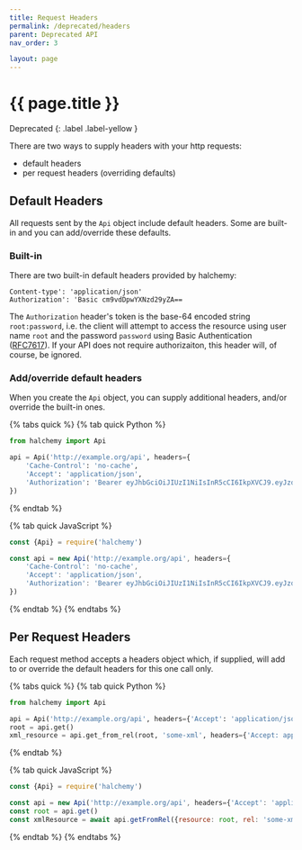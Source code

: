 ```yaml
---
title: Request Headers
permalink: /deprecated/headers
parent: Deprecated API
nav_order: 3

layout: page
---
```


# {{ page.title }}
Deprecated
{: .label .label-yellow }

There are two ways to supply headers with your http requests:
* default headers
* per request headers (overriding defaults)

## Default Headers
All requests sent by the `Api` object include default headers.  Some are built-in and you can add/override these defaults.

### Built-in
There are two built-in default headers provided by halchemy:

```
Content-type': 'application/json'
Authorization': 'Basic cm9vdDpwYXNzd29yZA==
```

The `Authorization` header's token is the base-64 encoded string `root:password`, i.e. the client will attempt to access the resource using user name `root` and the password `password` using Basic Authentication ([RFC7617](https://datatracker.ietf.org/doc/html/rfc7617)).  If your API does not require authorizaiton, this header will, of course, be ignored.

### Add/override default headers
When you create the `Api` object, you can supply additional headers, and/or override the built-in ones.

{% tabs quick %}
{% tab quick Python %}
```python
from halchemy import Api

api = Api('http://example.org/api', headers={
    'Cache-Control': 'no-cache',
    'Accept': 'application/json',
    'Authorization': 'Bearer eyJhbGciOiJIUzI1NiIsInR5cCI6IkpXVCJ9.eyJzdWIiOiIxMjM0NTY3ODkwIiwibmFtZSI6IkpvaG4gRG9lIiwiaWF0IjoxNTE2MjM5MDIyfQ.SflKxwRJSMeKKF2QT4fwpMeJf36POk6yJV_adQssw5c'
})
```
{% endtab %}

{% tab quick JavaScript %}
```javascript
const {Api} = require('halchemy')

const api = new Api('http://example.org/api', headers={
    'Cache-Control': 'no-cache',
    'Accept': 'application/json',
    'Authorization': 'Bearer eyJhbGciOiJIUzI1NiIsInR5cCI6IkpXVCJ9.eyJzdWIiOiIxMjM0NTY3ODkwIiwibmFtZSI6IkpvaG4gRG9lIiwiaWF0IjoxNTE2MjM5MDIyfQ.SflKxwRJSMeKKF2QT4fwpMeJf36POk6yJV_adQssw5c'
})
```
{% endtab %}
{% endtabs %}

## Per Request Headers
Each request method accepts a headers object which, if supplied, will add to or override the default headers for this one call only.

{% tabs quick %}
{% tab quick Python %}
```python
from halchemy import Api

api = Api('http://example.org/api', headers={'Accept': 'application/json'})
root = api.get()
xml_resource = api.get_from_rel(root, 'some-xml', headers={'Accept: application/xml'})

```
{% endtab %}

{% tab quick JavaScript %}
```javascript
const {Api} = require('halchemy')

const api = new Api('http://example.org/api', headers={'Accept': 'application/json'})
const root = api.get()
const xmlResource = await api.getFromRel({resource: root, rel: 'some-xml'}, headers={'Accept': 'application/xml'})

```
{% endtab %}
{% endtabs %}
